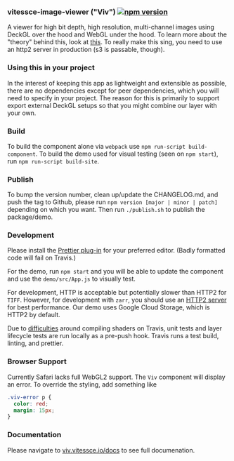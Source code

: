 ### vitessce-image-viewer ("Viv") [![npm version](https://badge.fury.io/js/%40hubmap%2Fvitessce-image-viewer.svg)](https://badge.fury.io/js/%40hubmap%2Fvitessce-image-viewer)

A viewer for high bit depth, high resolution, multi-channel images using DeckGL
over the hood and WebGL under the hood. To learn more about the "theory" behind
this, look at [this](image_rendering_docs/IMAGE_RENDERING.md). To really make this sing, you need to
use an http2 server in production (s3 is passable, though).

### Using this in your project

In the interest of keeping this app as lightweight and extensible as possible,
there are no dependencies except for peer dependencies, which you will need to specify in your project.
The reason for this is primarily to support export external DeckGL setups so that
you might combine our layer with your own.

### Build

To build the component alone via `webpack` use `npm run-script build-component`.
To build the demo used for visual testing (seen on `npm start`), run
`npm run-script build-site`.

### Publish

To bump the version number, clean up/update the CHANGELOG.md, and push the tag to Github,
please run `npm version [major | minor | patch]` depending on which you want. Then run `./publish.sh` to publish the package/demo.

### Development

Please install the [Prettier plug-in](https://prettier.io/docs/en/editors.html)
for your preferred editor. (Badly formatted code will fail on Travis.)

For the demo, run `npm start` and you will be able to update the component and use the
`demo/src/App.js` to visually test.

For development,
HTTP is acceptable but potentially slower than HTTP2 for `TIFF`. However, for
development with `zarr`, you should use an [HTTP2 server](https://github.com/GoogleChromeLabs/simplehttp2server)
for best performance. Our demo
uses Google Cloud Storage, which is HTTP2 by default.

Due to [difficulties](https://github.com/hubmapconsortium/vitessce-image-viewer/issues/103) around compiling shaders on Travis, unit tests and layer lifecycle
tests are run locally as a pre-push hook. Travis runs a test build, linting, and prettier.

### Browser Support

Currently Safari lacks full WebGL2 support. The `Viv` component will display an error. To override the styling, add something like

```css
.viv-error p {
  color: red;
  margin: 15px;
}
```

### Documentation

Please navigate to [viv.vitessce.io/docs](https://viv.vitessce.io/docs) to see full documenation.
